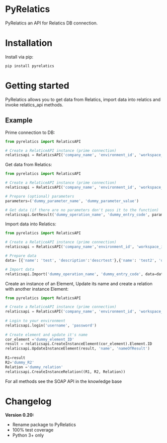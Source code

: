 # PyRelatics

PyRelatics an API for Relatics DB connection. 

# Installation

Install via pip:

    pip install pyrelatics

# Getting started
PyRelatics allows you to get data from Relatics,
import data into relatics and invoke relatics_api methods.
   
## Example

Prime connection to DB:
```python
from pyrelatics import RelaticsAPI

# Create a RelaticeAPI instance (prime connection)
relaticsapi = RelaticsAPI('company_name', 'environment_id', 'workspace_id')
```

Get data from Relatics:

```python
from pyrelatics import RelaticsAPI

# Create a RelaticeAPI instance (prime connection)
relaticsapi = RelaticsAPI('company_name', 'environment_id', 'workspace_id')

# Prepare (optional) parameters
parameters=('dummy_parameter_name', 'dummy_parameter_value')

# Get data (if there are no parameters don't pass it to the function)
relaticsapi.GetResult('dummy_operation_name', 'dummy_entry_code', parameters=parameters)
```
Import data into Relatics:

```python
from pyrelatics import RelaticsAPI

# Create a RelaticeAPI instance (prime connection)
relaticsapi = RelaticsAPI('company_name','environment_id', 'workspace_id')

# Prepare data
data= [{'name': 'test', 'description':'descrtest'},{'name': 'test2', 'description':'descrtest2'}]

# Import data
relaticsapi.Import('dummy_operation_name', 'dummy_entry_code', data=data)
```

Create an instance of an Element, Update its name and create a relation
with another instance Element:

```python
from pyrelatics import RelaticsAPI

# Create a RelaticeAPI instance (prime connection)
relaticsapi = RelaticsAPI('company_name', 'environment_id', 'workspace_id')
              
# Login to your environment
relaticsapi.login('username', 'password')
 
# Create element and update it's name
cor_element ='dummy_element_ID'
result = relaticsapi.CreateInstanceElement(cor_element).Element.ID
relaticsapi.UpdateInstanceElement(result, 'name', 'nameOfResult')
 
R1=result
R2='dummy_R2'
Relation ='dummy_relation'
relaticsapi.CreateInstanceRelation((R1, R2, Relation))
```
For all methods see the SOAP API in the knowledge base


# Changelog

**Version 0.20:**

- Rename package to PyRelatics
- 100% test coverage 
- Python 3+ only